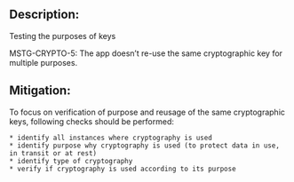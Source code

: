 ## Description:

Testing the purposes of keys

MSTG-CRYPTO-5: The app doesn’t re-use the same cryptographic key for multiple purposes.


## Mitigation:

To focus on verification of purpose and reusage of the same cryptographic keys, following checks should be performed:

	* identify all instances where cryptography is used
	* identify purpose why cryptography is used (to protect data in use, in transit or at rest)
	* identify type of cryptography 
	* verify if cryptography is used according to its purpose
